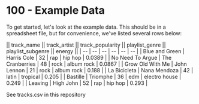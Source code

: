 # 100 - Example Data

To get started, let's look at the example data. This should be in a spreadsheet file, but for convenience, we've listed several rows below:

|| track_name || track_artist || track_popularity || playlist_genre || playlist_subgenre || energy ||
| -- | -- | -- | -- | -- | -- |
| Blue and Green | Harris Cole | 32 | rap | hip hop | 0.0389 |
| No Need To Argue | The Cranberries | 48 | rock | album rock | 0.0867 |
| Grow Old With Me | John Lennon | 21 | rock | album rock | 0.188 |
| La Bicicleta | Nana Mendoza | 42 | latin | tropical | 0.205 |
| Bastille | Triomphe | 36 | edm | electro house | 0.249 |
| Leaving | High John | 52 | rap | hip hop | 0.293 |

See tracks.csv in this repository
